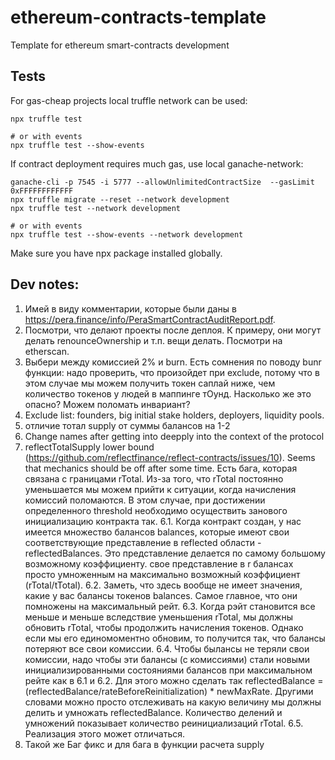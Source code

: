 # ethereum-contracts-template
Template for ethereum smart-contracts development

## Tests
For gas-cheap projects local truffle network can be used:
```
npx truffle test

# or with events
npx truffle test --show-events
```

If contract deployment requires much gas, use local ganache-network:
```
ganache-cli -p 7545 -i 5777 --allowUnlimitedContractSize  --gasLimit 0xFFFFFFFFFFFF
npx truffle migrate --reset --network development
npx truffle test --network development

# or with events
npx truffle test --show-events --network development
```

Make sure you have npx package installed globally.

## Dev notes:
1. Имей в виду комментарии, которые были даны в https://pera.finance/info/PeraSmartContractAuditReport.pdf.
2. Посмотри, что делают проекты после деплоя. К примеру, они могут делать renounceOwnership и т.п. вещи делать. Посмотри на etherscan. 
3. Выбери между комиссией 2% и burn.
Есть сомнения по поводу bunr функции: надо проверить, что произойдет при exclude,
потому что в этом случае мы можем получить токен саплай ниже, чем количество токенов у людей в маппинге тОунд. Насколько же это опасно? Можем поломать инвариант?
4. Exclude list: founders, big initial stake holders, deployers, liquidity pools.
5. отличие тотал supply от суммы балансов на 1-2
5. Change names after getting into deepply into the context of the protocol
6. reflectTotalSupply lower bound (https://github.com/reflectfinance/reflect-contracts/issues/10). Seems that mechanics should be off after some time. Есть бага, которая связана с границами rTotal. Из-за того, что rTotal постоянно уменьшается
мы можем прийти к ситуации, когда начисления комиссий поломаются. В этом случае, при достижении
определенного threshold необходимо осуществить занового инициализацию контракта так.
6.1. Когда контракт создан, у нас имеется множество балансов balances, которые имеют свои соответствующие
представление в reflected области - reflectedBalances. Это представление делается по самому большому возможному коэффициенту.
свое представление в r балансах просто умноженным на максимально возможный коэффициент (rTotal/tTotal).
6.2. Заметь, что здесь вообще не имеет значения, какие у вас балансы токенов balances. Самое главное, что они помножены на максимальный рейт.
6.3. Когда рэйт становится все меньше и меньше вследствие уменьшения rTotal, мы должны обновить rTotal, чтобы продолжить начисления
токенов. Однако если мы его единомоментно обновим, то получится так, что балансы потеряют все свои комиссии.
6.4. Чтобы былансы не теряли свои комиссии, надо чтобы эти балансы (с комиссиями) стали новыми инициализированными состояниями
балансов при максимальном рейте как в 6.1 и 6.2. Для этого можно сделать так reflectedBalance = (reflectedBalance/rateBeforeReinitialization) * newMaxRate.
Другими словами можно просто отслеживать на какую величину мы должны делить и умножать reflectedBalance. Количество делений и умножений
показывает количество реинициализаций rTotal.
6.5. Реализация этого может отличаться.
7. Такой же Баг фикс и для бага в функции расчета supply